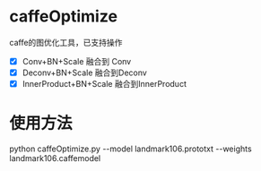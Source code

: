 # caffeOptimize

caffe的图优化工具，已支持操作

- [x] Conv+BN+Scale 融合到 Conv
- [x] Deconv+BN+Scale 融合到Deconv
- [x] InnerProduct+BN+Scale 融合到InnerProduct

# 使用方法

python caffeOptimize.py --model landmark106.prototxt --weights landmark106.caffemodel
